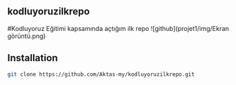 
## kodluyoruzilkrepo
#Kodluyoruz Eğitimi kapsamında açtığım ilk repo
![github](projet1/img/Ekran görüntü.png)
## Installation
```bash
git clone https://github.com/Aktas-my/kodluyoruzilkrepo.git
```
